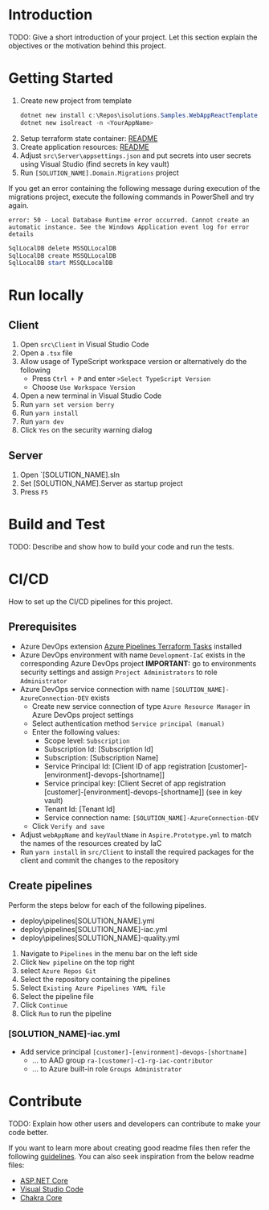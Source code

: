 # Introduction

TODO: Give a short introduction of your project. Let this section explain the objectives or the motivation behind this project.

# Getting Started

1. Create new project from template
   ```PowerShell
   dotnet new install c:\Repos\isolutions.Samples.WebAppReactTemplate
   dotnet new isolreact -n <YourAppName>
   ```
1. Setup terraform state container: [README](deploy/iac-core/README.md)
1. Create application resources: [README](deploy/iac/README.md)
1. Adjust `src\Server\appsettings.json` and put secrets into user secrets using Visual Studio (find secrets in key vault)
1. Run `[SOLUTION_NAME].Domain.Migrations` project

If you get an error containing the following message during execution of the migrations project, execute the following commands in PowerShell and try again.

```
error: 50 - Local Database Runtime error occurred. Cannot create an automatic instance. See the Windows Application event log for error details
```

```PowerShell
SqlLocalDB delete MSSQLLocalDB
SqlLocalDB create MSSQLLocalDB
SqlLocalDB start MSSQLLocalDB
```

# Run locally

## Client

1. Open `src\Client` in Visual Studio Code
1. Open a `.tsx` file
1. Allow usage of TypeScript workspace version or alternatively do the following
   - Press `Ctrl + P` and enter `>Select TypeScript Version`
   - Choose `Use Workspace Version`
1. Open a new terminal in Visual Studio Code
1. Run `yarn set version berry`
1. Run `yarn install`
1. Run `yarn dev`
1. Click `Yes` on the security warning dialog

## Server

1. Open `[SOLUTION_NAME].sln
1. Set [SOLUTION_NAME].Server as startup project
1. Press `F5`

# Build and Test

TODO: Describe and show how to build your code and run the tests.

# CI/CD

How to set up the CI/CD pipelines for this project.

## Prerequisites

- Azure DevOps extension [Azure Pipelines Terraform Tasks](https://marketplace.visualstudio.com/items?itemName=JasonBJohnson.azure-pipelines-tasks-terraform) installed
- Azure DevOps environment with name `Development-IaC` exists in the corresponding Azure DevOps project
  **IMPORTANT:** go to environments security settings and assign `Project Administrators` to role `Administrator`
- Azure DevOps service connection with name `[SOLUTION_NAME]-AzureConnection-DEV` exists
  - Create new service connection of type `Azure Resource Manager` in Azure DevOps project settings
  - Select authentication method `Service principal (manual)`
  - Enter the following values:
    - Scope level: `Subscription`
    - Subscription Id: [Subscription Id]
    - Subscription: [Subscription Name]
    - Service Principal Id: [Client ID of app registration [customer]-[environment]-devops-[shortname]]
    - Service principal key: [Client Secret of app registration [customer]-[environment]-devops-[shortname]] (see in key vault)
    - Tenant Id: [Tenant Id]
    - Service connection name: `[SOLUTION_NAME]-AzureConnection-DEV`
  - Click `Verify and save`
- Adjust `webAppName` and `keyVaultName` in `Aspire.Prototype.yml` to match the names of the resources created by IaC
- Run `yarn install` in `src/Client` to install the required packages for the client and commit the changes to the repository

## Create pipelines

Perform the steps below for each of the following pipelines.

- deploy\pipelines\[SOLUTION_NAME].yml
- deploy\pipelines\[SOLUTION_NAME]-iac.yml
- deploy\pipelines\[SOLUTION_NAME]-quality.yml

1. Navigate to `Pipelines` in the menu bar on the left side
1. Click `New pipeline` on the top right
1. select `Azure Repos Git`
1. Select the repository containing the pipelines
1. Select `Existing Azure Pipelines YAML file`
1. Select the pipeline file
1. Click `Continue`
1. Click `Run` to run the pipeline

### [SOLUTION_NAME]-iac.yml

- Add service principal `[customer]-[environment]-devops-[shortname]`
  - ... to AAD group `ra-[customer]-c1-rg-iac-contributor`
  - ... to Azure built-in role `Groups Administrator`

# Contribute

TODO: Explain how other users and developers can contribute to make your code better.

If you want to learn more about creating good readme files then refer the following [guidelines](https://docs.microsoft.com/en-us/azure/devops/repos/git/create-a-readme?view=azure-devops). You can also seek inspiration from the below readme files:

- [ASP.NET Core](https://github.com/aspnet/Home)
- [Visual Studio Code](https://github.com/Microsoft/vscode)
- [Chakra Core](https://github.com/Microsoft/ChakraCore)
